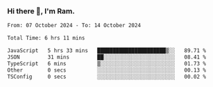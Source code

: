 ### Hi there 👋, I'm Ram.

<!--START_SECTION:waka-->

```txt
From: 07 October 2024 - To: 14 October 2024

Total Time: 6 hrs 11 mins

JavaScript   5 hrs 33 mins   ██████████████████████▒░░   89.71 %
JSON         31 mins         ██░░░░░░░░░░░░░░░░░░░░░░░   08.41 %
TypeScript   6 mins          ▒░░░░░░░░░░░░░░░░░░░░░░░░   01.73 %
Other        0 secs          ░░░░░░░░░░░░░░░░░░░░░░░░░   00.13 %
TSConfig     0 secs          ░░░░░░░░░░░░░░░░░░░░░░░░░   00.02 %
```

<!--END_SECTION:waka-->
